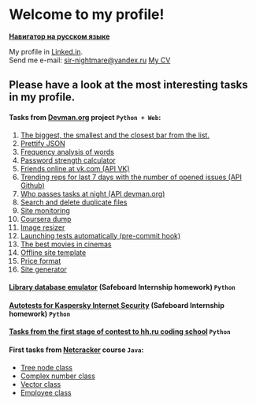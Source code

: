 # Welcome to my profile!

**[Навигатор на русском языке](https://github.com/Sir-Nightmare/My-profile-navigator/blob/master/README.md)**

My profile in [Linked.in](http://www.linkedin.com/in/ivan-tochilkin).  
Send me e-mail: sir-nightmare@yandex.ru
[My CV](https://github.com/Sir-Nightmare/My-profile-navigator/blob/master/cv_Tochilkin_Ivan_en.pdf)

## Please have a look at the most interesting tasks in my profile.

#### Tasks from [Devman.org](https://devman.org/) project `Python + Web`:

1. [The biggest, the smallest and the closest bar from the list.](https://github.com/Sir-Nightmare/3_bars)
2. [Prettify JSON](https://github.com/Sir-Nightmare/4_json)
3. [Frequency analysis of words](https://github.com/Sir-Nightmare/5_lang_frequency)
4. [Password strength calculator](https://github.com/Sir-Nightmare/6_password_strength)
5. [Friends online at vk.com (API VK)](https://github.com/Sir-Nightmare/8_vk_friends_online)
6. [Trending reps for last 7 days with the number of opened issues (API Github)](https://github.com/Sir-Nightmare/9_github_trending)
7. [Who passes tasks at night (API devman.org)](https://github.com/Sir-Nightmare/15_midnighters)
8. [Search and delete duplicate files](https://github.com/Sir-Nightmare/11_duplicates)
9. [Site monitoring](https://github.com/Sir-Nightmare/17_sites_monitoring)
10. [Coursera dump](https://github.com/Sir-Nightmare/10_coursera)
11. [Image resizer](https://github.com/Sir-Nightmare/12_image_resize)
12. [Launching tests automatically (pre-commit hook)](https://github.com/Sir-Nightmare/14_pre_commit_hook)
13. [The best movies in cinemas](https://github.com/Sir-Nightmare/13_cinemas)
14. [Offline site template](https://github.com/Sir-Nightmare/16_offline_site)
15. [Price format](https://github.com/Sir-Nightmare/18_price_format)
16. [Site generator](https://github.com/Sir-Nightmare/19_site_generator)


#### [Library database emulator](https://github.com/Sir-Nightmare/library) (Safeboard Internship homework) `Python`
#### [Autotests for Kaspersky Internet Security](https://github.com/Sir-Nightmare/autotests) (Safeboard Internship homework) `Python`
#### [Tasks from the first stage of contest to hh.ru coding school](https://github.com/Sir-Nightmare/hh_tasks)  `Python`
#### First tasks from [Netcracker](http://ncedu.ru/) course `Java`:
* [Tree node class](https://github.com/Sir-Nightmare/TreeNode)
* [Complex number class](https://github.com/Sir-Nightmare/Complex_Numbers)
* [Vector class](https://github.com/Sir-Nightmare/ArrayVector)
* [Employee class](https://github.com/Sir-Nightmare/Employee)

